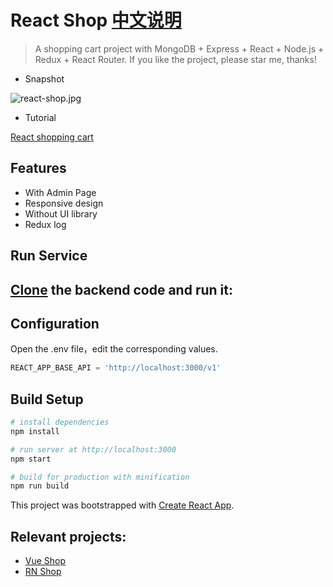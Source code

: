 # React Shop [中文说明](https://github.com/51fe/react-shop/blob/master/README_zh.md)

> A shopping cart project with MongoDB + Express + React + Node.js + Redux + React Router. If you like the project, please star me, thanks!

- Snapshot

![react-shop.jpg](https://www.riafan.com/uploads/1902/react-shop.jpg)

- Tutorial

[React shopping cart](https://www.riafan.com/react-shop.html)

## Features
- With Admin Page
- Responsive design
- Without UI library
- Redux log

## Run Service

## [Clone](https://github.com/51fe/shop-api.git) the backend code and run it:

## Configuration

Open the .env file，edit the corresponding values.

``` js
REACT_APP_BASE_API = 'http://localhost:3000/v1'
```

## Build Setup

``` bash
# install dependencies
npm install

# run server at http://localhost:3000
npm start

# build for production with minification
npm run build
```

This project was bootstrapped with [Create React App](https://github.com/facebookincubator/create-react-app).

## Relevant projects:
- [Vue Shop](https://github.com/51fe/vue-shop)
- [RN Shop](https://github.com/51fe/rn-shop)
